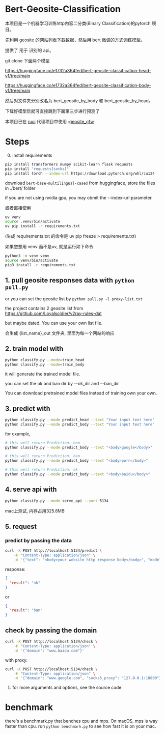 # Bert-Geosite-Classification

本项目是一个机器学习训练http内容二分类(Binary Classification)的pytorch 项目。

先利用 geosite 的网站列表下载数据，然后用 bert 微调的方式训练模型。

提供了 用于 识别的 api。

git clone 下面两个模型

https://huggingface.co/e1732a364fed/bert-geosite-classification-head-v1/tree/main

https://huggingface.co/e1732a364fed/bert-geosite-classification-body-v1/tree/main

然后对文件夹分别改名为 bert_geosite_by_body 和 bert_geosite_by_head。

下载好模型后就可直接跳到下面第三步进行预测了

本项目已在 [ruci](https://github.com/e1732a364fed/ruci) 代理项目中使用 :[geosite_gfw](https://e1732a364fed.github.io/ruci/lua/route_config.html#geosite_gfw)

# Steps

0. install requirements

```sh
pip install transformers numpy scikit-learn flask requests
pip install "requests[socks]"
pip install torch --index-url https://download.pytorch.org/whl/cu124
```

download `bert-base-multilingual-cased` from huggingface, store the files in ./bert/ folder

if you are not using nvidia gpu, you may obmit the  --index-url parameter.

或者直接使用

```sh
uv venv
source .venv/bin/activate
uv pip install -r requirements.txt
```

(生成 requirements.txt 的命令是 uv pip freeze > requirements.txt)

如果您想用 venv 而不是uv, 就是运行如下命令

```sh
python3 -m venv venv
source venv/bin/activate
pip3 install -r requirements.txt
```


## 1. pull geosite responses data with `python pull.py`

or you can set the geosite list by `python pull.py -l proxy-list.txt`

the project contains 2 geosite list from 
https://github.com/Loyalsoldier/v2ray-rules-dat

but maybe dated. You can use your own list file.

会生成 {list_name}_out 文件夹, 里面为每一个网站的响应


## 2. train model with

```sh
python classify.py --mode=train_head
python classify.py --mode=train_body
```

it will generate the trained model file.

you can set the ok and ban dir by --ok_dir and --ban_dir

You can download pretrained model files instead of training own your own.


## 3. predict with

```sh
python classify.py --mode predict_head --text "Your input text here"
python classify.py --mode predict_body --text "Your input text here"
```


for example, 
```sh
# this well return Prediction: ban
python classify.py --mode predict_body --text "<body>google</body>"

# this well return Prediction: ban
python classify.py --mode predict_body --text "<body>porn</body>"

# this well return Prediction: ok
python classify.py --mode predict_body --text "<body>baidu</body>"
```




## 4. serve api with

```sh
python classify.py --mode serve_api --port 5134
```

mac上测试, 内存占用325.8MB



## 5. request

### predict by passing the data

```bash
curl -X POST http://localhost:5134/predict \
    -H "Content-Type: application/json" \
    -d '{"text": "<body>your website http response body</body>", "model_name": "body"}'
```



response:

```json
{
  "result": "ok"
}
```
or
```json
{
  "result": "ban"
}
```

## check by passing the domain

```bash
curl -X POST http://localhost:5134/check \
    -H "Content-Type: application/json" \
    -d '{"domain": "www.baidu.com"}'
```

with proxy:
```bash
curl -X POST http://localhost:5134/check \
    -H "Content-Type: application/json" \
    -d '{"domain": "www.google.com", "socks5_proxy": "127.0.0.1:10800"}'
```



1. for more arguments and options, see the source code

# benchmark

there's a benchmark.py that benches cpu and mps. 
On macOS, mps is way faster than cpu.
run `python benchmark.py` to see how fast it is on your mac.